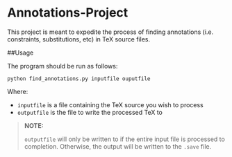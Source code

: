 # Annotations-Project

This project is meant to expedite the process of finding annotations
(i.e. constraints, substitutions, etc) in TeX source files.

##Usage

The program should be run as follows:

    python find_annotations.py inputfile ouputfile

Where:

* `inputfile` is a file containing the TeX source you wish to process
* `outputfile` is the file to write the processed TeX to

> **NOTE:**
>
> `outputfile` will only be written to if the entire input file is
> processed to completion. Otherwise, the output will be written to
> the `.save` file.
